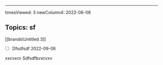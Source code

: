 ---



timesViewed: 3
newColumn4: 2022-06-08

## Topics: sf

[[brands\\Untitled 3]]

- [ ] Dfsdfsdf 2022-09-06

xxcvxcv
Sdfsdfbvxcvxv
	